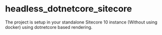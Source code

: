 # headless_dotnetcore_sitecore

The project is setup in your standalone Sitecore 10 instance (Without using docker) using dotnetcore based rendering. 
